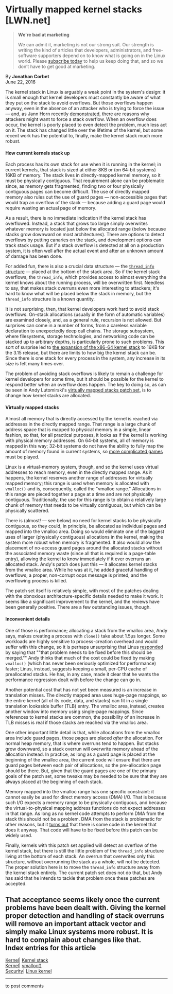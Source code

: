 # Virtually mapped kernel stacks [LWN.net]

> **We're bad at marketing**
> 
> We can admit it, marketing is not our strong suit. Our strength is writing the kind of articles that developers, administrators, and free-software supporters depend on to know what is going on in the Linux world. Please [subscribe today](/Promo/nsn-bad/subscribe) to help us keep doing that, and so we don’t have to get good at marketing. 

By **Jonathan Corbet**  
June 22, 2016 

The kernel stack in Linux is arguably a weak point in the system's design: it is small enough that kernel developers must constantly be aware of what they put on the stack to avoid overflows. But those overflows happen anyway, even in the absence of an attacker who is trying to force the issue — and, as Jann Horn recently [demonstrated](https://googleprojectzero.blogspot.com/2016/06/exploiting-recursion-in-linux-kernel_20.html), there are reasons why attackers might want to force a stack overflow. When an overflow does occur, the kernel is poorly placed to even detect the problem, much less act on it. The stack has changed little over the lifetime of the kernel, but some recent work has the potential to, finally, make the kernel stack much more robust. 

#### How current kernels stack up

Each process has its own stack for use when it is running in the kernel; in current kernels, that stack is sized at either 8KB or (on 64-bit systems) 16KB of memory. The stack lives in directly-mapped kernel memory, so it must be physically contiguous. That requirement alone can be problematic since, as memory gets fragmented, finding two or four physically contiguous pages can become difficult. The use of directly mapped memory also rules out the use of guard pages — non-accessible pages that would trap an overflow of the stack — because adding a guard page would require wasting an actual page of memory. 

As a result, there is no immediate indication if the kernel stack has overflowed. Instead, a stack that grows too large simply overwrites whatever memory is located just below the allocated range (below because stacks grow downward on most architectures). There are options to detect overflows by putting canaries on the stack, and development options can track stack usage. But if a stack overflow is detected at all on a production system, it is often well after the actual event and after an unknown amount of damage has been done. 

For added fun, there is also a crucial data structure — the [`thread_info` structure](https://git.kernel.org/cgit/linux/kernel/git/torvalds/linux.git/tree/arch/x86/include/asm/thread_info.h#n45) — placed at the bottom of the stack area. So if the kernel stack overflows, the `thread_info`, which provides access to almost everything the kernel knows about the running process, will be overwritten first. Needless to say, that makes stack overruns even more interesting to attackers; it's hard to know what will be placed below the stack in memory, but the `thread_info` structure is a known quantity. 

It is not surprising, then, that kernel developers work hard to avoid stack overflows. On-stack allocations (usually in the form of automatic variables) are examined closely, and, as a general rule, recursion is not allowed. But surprises can come in a number of forms, from a careless variable declaration to unexpectedly deep call chains. The storage subsystem, where filesystems, storage technologies, and networking code can be stacked up to arbitrary depths, is particularly prone to such problems. This sort of surprise led to [the expansion of the x86-64 kernel stack](https://git.kernel.org/linus/6538b8ea886e472f4431db8ca1d60478f838d14b) to 16KB for the 3.15 release, but there are limits to how big the kernel stack can be. Since there is one stack for every process in the system, any increase in its size is felt many times over. 

The problem of avoiding stack overflows is likely to remain a challenge for kernel developers for some time, but it should be possible for the kernel to respond better when an overflow does happen. The key to doing so, as can be seen in Andy Lutomirski's [virtually mapped stacks patch set](/Articles/691631/), is to change how kernel stacks are allocated. 

#### Virtually mapped stacks

Almost all memory that is directly accessed by the kernel is reached via addresses in the directly mapped range. That range is a large chunk of address space that is mapped to physical memory in a simple, linear fashion, so that, for all practical purposes, it looks as if the kernel is working with physical memory addresses. On 64-bit systems, all of memory is mapped in this way; 32-bit systems do not have the ability to fully map the amount of memory found in current systems, so [more complicated games](/Articles/356378/) must be played. 

Linux is a virtual-memory system, though, and so the kernel uses virtual addresses to reach memory, even in the directly mapped range. As it happens, the kernel reserves another range of addresses for virtually mapped memory; this range is used when memory is allocated with `vmalloc()` and is, consequently, called the "vmalloc range." Allocations in this range are pieced together a page at a time and are not physically contiguous. Traditionally, the use for this range is to obtain a relatively large chunk of memory that needs to be virtually contiguous, but which can be physically scattered. 

There is (almost! — see below) no need for kernel stacks to be physically contiguous, so they could, in principle, be allocated as individual pages and mapped into the vmalloc area. Doing so would eliminate one of the biggest uses of larger (physically contiguous) allocations in the kernel, making the system more robust when memory is fragmented. It also would allow the placement of no-access guard pages around the allocated stacks without the associated memory waste (since all that is required is a page-table entry), allowing the kernel to know immediately if it ever overruns an allocated stack. Andy's patch does just this — it allocates kernel stacks from the vmalloc area. While he was at it, he added graceful handling of overflows; a proper, non-corrupt oops message is printed, and the overflowing process is killed. 

The patch set itself is relatively simple, with most of the patches dealing with the obnoxious architecture-specific details needed to make it work. It seems like a significant improvement to the kernel, and the reviews have been generally positive. There are a few outstanding issues, though. 

#### Inconvenient details

One of those is performance; allocating a stack from the vmalloc area, Andy says, makes creating a process with `clone()` take about 1.5µs longer. Some workloads are highly sensitive to process-creation overhead and would suffer with this change, so it is perhaps unsurprising that Linus [responded](/Articles/692233/) by saying that ""that problem needs to be fixed before this should be merged."" Andy thinks that much of the cost could be fixed by making `vmalloc()` (which has never been seriously optimized for performance) faster; Linus, instead, suggests keeping a small, per-CPU cache of preallocated stacks. He has, in any case, made it clear that he wants the performance regression dealt with before the change can go in. 

Another potential cost that has not yet been measured is an increase in translation misses. The directly mapped area uses huge-page mappings, so the entire kernel (all of its code, data, and stacks) can fit in a single translation lookaside buffer (TLB) entry. The vmalloc area, instead, creates another window into memory using single-page mappings. Since references to kernel stacks are common, the possibility of an increase in TLB misses is real if those stacks are reached via the vmalloc area. 

One other important little detail is that, while allocations from the vmalloc area include guard pages, those pages are placed _after_ the allocation. For normal heap memory, that is where overruns tend to happen. But stacks grow downward, so a stack overrun will overwrite memory ahead of the allocation instead. In practice, as long as a guard page is placed at the beginning of the vmalloc area, the current code will ensure that there are guard pages between each pair of allocations, so the pre-allocation page should be there. But, given that the guard pages are one of the primary goals of the patch set, some tweaks may be needed to be sure that they are always placed at the beginning of each stack. 

Memory mapped into the vmalloc range has one specific constraint: it cannot easily be used for direct memory access (DMA) I/O. That is because such I/O expects a memory range to be physically contiguous, and because the virtual-to-physical mapping address functions do not expect addresses in that range. As long as no kernel code attempts to perform DMA from the stack this should not be a problem. DMA from the stack is problematic for other reasons, but it [turns out](/Articles/692246/) that there is some code in the kernel that does it anyway. That code will have to be fixed before this patch can be widely used. 

Finally, kernels with this patch set applied will detect an overflow of the kernel stack, but there is still the little problem of the `thread_info` structure living at the bottom of each stack. An overrun that overwrites only this structure, without overrunning the stack as a whole, will not be detected. The proper solution here is to move the `thread_info` structure away from the kernel stack entirely. The current patch set does not do that, but Andy has said that he intends to tackle that problem once these patches are accepted. 

That acceptance seems likely once the current problems have been dealt with. Giving the kernel proper detection and handling of stack overruns will remove an important attack vector and simply make Linux systems more robust. It is hard to complain about changes like that.  
Index entries for this article  
---  
[Kernel](/Kernel/Index)| [Kernel stack](/Kernel/Index#Kernel_stack)  
[Kernel](/Kernel/Index)| [vmalloc()](/Kernel/Index#vmalloc)  
[Security](/Security/Index/)| [Linux kernel](/Security/Index/#Linux_kernel)  
  


* * *

to post comments 

